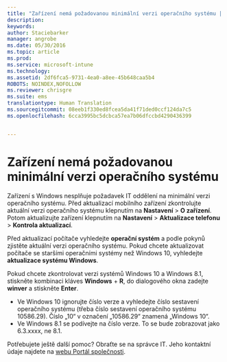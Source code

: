 ```yaml
---
title: "Zařízení nemá požadovanou minimální verzi operačního systému | Microsoft Intune"
description: 
keywords: 
author: Staciebarker
manager: angrobe
ms.date: 05/30/2016
ms.topic: article
ms.prod: 
ms.service: microsoft-intune
ms.technology: 
ms.assetid: 2df6fca5-9731-4ea0-a8ee-45b648caa5b4
ROBOTS: NOINDEX,NOFOLLOW
ms.reviewer: chrisgre
ms.suite: ems
translationtype: Human Translation
ms.sourcegitcommit: 08eeb1f330ed8fcea5da41f71ded0ccf124da7c5
ms.openlocfilehash: 6cca3995bc5dcbca57ea7b06dfccbd4290436399


---
```



# Zařízení nemá požadovanou minimální verzi operačního systému

Zařízení s Windows nesplňuje požadavek IT oddělení na minimální verzi operačního systému. Před aktualizací mobilního zařízení zkontrolujte aktuální verzi operačního systému klepnutím na **Nastavení** &gt; **O zařízení**. Potom aktualizujte zařízení klepnutím na **Nastavení** &gt; **Aktualizace telefonu** &gt; **Kontrola aktualizací**.

Před aktualizací počítače vyhledejte **operační systém** a podle pokynů zjistěte aktuální verzi operačního systému. Pokud chcete aktualizovat počítače se staršími operačními systémy než Windows 10, vyhledejte **aktualizace systému Windows**.

Pokud chcete zkontrolovat verzi systémů Windows 10 a Windows 8.1, stiskněte kombinaci kláves **Windows** + **R**, do dialogového okna zadejte **winver** a stiskněte **Enter**.

- Ve Windows 10 ignorujte číslo verze a vyhledejte číslo sestavení operačního systému (třeba číslo sestavení operačního systému 10586.29). Číslo „10“ v označení „10586.29“ znamená „Windows 10“.
- Ve Windows 8.1 se podívejte na číslo verze. To se bude zobrazovat jako 6.3.xxxx, ne 8.1.

Potřebujete ještě další pomoc? Obraťte se na správce IT. Jeho kontaktní údaje najdete na [webu Portál společnosti](http://portal.manage.microsoft.com).





<!--HONumber=Aug16_HO5-->


